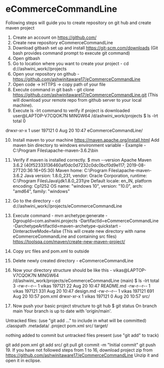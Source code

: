# eCommerceCommandLine
Following steps will guide you to create repository on git hub and create maven project
1. Create an account on https://github.com/
2. Create new repository eCommerceCommandLine
3. Download gitbash set up and install https://git-scm.com/downloads (Git bash provides command prompt to execute git command)
4. Open gitbash
5. Go to location where you want to create your project - cd d://ashwini_work//projects
6. Open your repository on github - https://github.com/ashwinitaware17/eCommerceCommandLine
7. Open code -> HTTPS -> copy path of your file
8. Execute command in git bash -  git clone https://github.com/ashwinitaware17/eCommerceCommandLine.git (This will download your remote repo from github server to your local machine). 
9. Execute ls -lrt command to verify if project is downloaded
user@LAPTOP-V7CQOK7N MINGW64 /d/ashwini_work/projects
$ ls -lrt
total 0

drwxr-xr-x 1 user 197121 0 Aug 20 10:47 eCommerceCommandLine/

10. Install maven  to your machine https://maven.apache.org/install.html
Add maven bin directory to windows environment variable - Example - C:\Program Files\apache-maven-3.6.2\bin

11. Verify if maven is installed correctly.
$ mvn --version
Apache Maven 3.6.2 (40f52333136460af0dc0d7232c0dc0bcf0d9e117; 2019-08-27T20:36:16+05:30)
Maven home: C:\Program Files\apache-maven-3.6.2
Java version: 1.8.0_231, vendor: Oracle Corporation, runtime: C:\Program Files\Java\jdk1.8.0_231\jre
Default locale: en_IN, platform encoding: Cp1252
OS name: "windows 10", version: "10.0", arch: "amd64", family: "windows"

12. Go to the directory - cd d://ashwini_work//projects/eCommerceCommandLine
13. Execute command - 
mvn archetype:generate -DgroupId=com.ashwini.projects -DartifactId=eCommerceCommandLine -DarchetypeArtifactId=maven-archetype-quickstart -DinteractiveMode=false
(This will create new directory with name eCommerceCommandLine and containing src files)
https://toolsqa.com/maven/create-new-maven-project/
14. Copy src files and pom.xml to outside
15. Delete newly created directory - eCommerceCommandLine
16. Now your directory structure should be like this - 
vikas@LAPTOP-V7CQOK7N MINGW64 /d/ashwini_work/projects/eCommerceCommandLine (main)
$ ls -lrt
total 3
-rw-r--r-- 1 vikas 197121  22 Aug 20 10:47 README.md
-rw-r--r-- 1 vikas 197121 331 Aug 20 10:47 design.md
-rw-r--r-- 1 vikas 197121 691 Aug 20 10:57 pom.xml
drwxr-xr-x 1 vikas 197121   0 Aug 20 10:57 src/

17. Now push your basic project structure to git hub
$ git status
On branch main
Your branch is up to date with 'origin/main'.

Untracked files:
  (use "git add <file>..." to include in what will be committed)
        .classpath
        .metadata/
        .project
        pom.xml
        src/
        target/

nothing added to commit but untracked files present (use "git add" to track)

 
git add pom.xml
git add src/
git pull
git commit -m "Initial commit"
git push
19.  If you have not followed steps from 1 to 16, download project zip from https://github.com/ashwinitaware17/eCommerceCommandLine
Unzip it and open it in eclipse.
